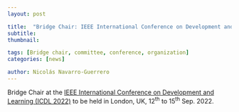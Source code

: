 ```yaml
---
layout: post

title:  "Bridge Chair: IEEE International Conference on Development and Learning (ICDL 2022)"
subtitle: 
thumbnail: 

tags: [Bridge chair, committee, conference, organization]
categories: [news]

author: Nicolás Navarro-Guerrero
---
```

Bridge Chair at the <a target="_blank" href="https://icdl2022.qmul.ac.uk/">IEEE International Conference on Development and Learning (ICDL 2022)</a> to be held in London, UK, 12<sup>th</sup> to 15<sup>th</sup> Sep. 2022.

<!--more-->

